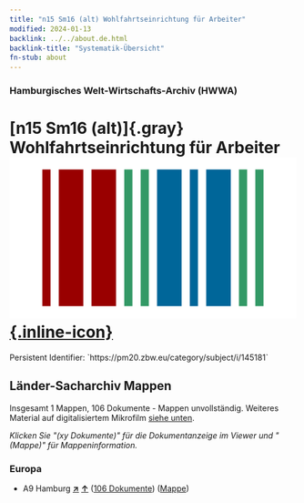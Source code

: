 ```yaml
---
title: "n15 Sm16 (alt) Wohlfahrtseinrichtung für Arbeiter"
modified: 2024-01-13
backlink: ../../about.de.html
backlink-title: "Systematik-Übersicht"
fn-stub: about
---
```


### Hamburgisches Welt-Wirtschafts-Archiv (HWWA)

# [n15 Sm16 (alt)]{.gray}&#8201; Wohlfahrtseinrichtung für Arbeiter &#160; [![Wikidata](/images/Wikidata-logo.svg "Wikidata"){.inline-icon}](http://www.wikidata.org/entity/Q104710729)

<div class="hint">Persistent Identifier: `https://pm20.zbw.eu/category/subject/i/145181`</div>







## Länder-Sacharchiv Mappen






Insgesamt 1 Mappen, 106 Dokumente - Mappen unvollständig. Weiteres Material auf digitalisiertem Mikrofilm [siehe unten](#filmsections).

_Klicken Sie "(xy Dokumente)" für die Dokumentanzeige im Viewer und "(Mappe)" für Mappeninformation._




### Europa

- A9 Hamburg [**&nearr;**](../../../geo/i/140905/about.de.html "Hamburg (alle Mappen)") [**&uarr;**](../../../geo/about.de.html#A9 "Ländersystematik") (<a href="https://pm20.zbw.eu/iiifview/folder/sh/140905,145181" title="über: Hamburg : Wohlfahrtseinrichtung für Arbeiter" target="_blank">106 Dokumente</a>) ([Mappe](../../../../folder/sh/1409xx/140905/1451xx/145181/about.de.html))



<a id="filmsections" />













